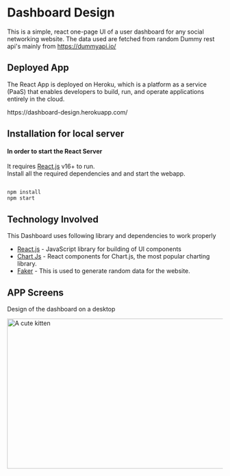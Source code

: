 # Dashboard Design

 This is a simple, react one-page UI of a user dashboard for any social networking website. The data used are fetched from random Dummy rest api's mainly from https://dummyapi.io/
 
<h2 class="code-line" data-line-start=34 data-line-end=35 ><a id="Installation_34"></a>Deployed App</h2>
<p class="has-line-data" data-line-start="18" data-line-end="19">The React App is deployed on Heroku, which is a platform as a service (PaaS) that enables developers to build, run, and operate applications entirely in the cloud.</p>
https://dashboard-design.herokuapp.com/


<h2 class="code-line" data-line-start=34 data-line-end=35 ><a id="Installation_34"></a>Installation for local server</h2>

<h4 class="code-line" data-line-start=57 data-line-end=58 ><a id="Web_App_57"></a>In order to start the React Server</h4>
<p class="has-line-data" data-line-start="58" data-line-end="60">It requires <a href="https://reactjs.org/">React.js</a> v16+ to run.<br>
Install all the required dependencies and and start the webapp.</p>
<pre><code class="has-line-data" data-line-start="61" data-line-end="62" class="language-sh">
npm install
npm start
</code></pre>

<h2 class="code-line" data-line-start=16 data-line-end=17 ><a id="Tech_16"></a>Technology Involved</h2>
<p class="has-line-data" data-line-start="18" data-line-end="19">This Dashboard uses following library and dependencies to work properly</p>
<ul>
<li class="has-line-data" data-line-start="21" data-line-end="22"><a href="https://reactjs.org/">React.js</a> - JavaScript library for building of UI components</li>
<li class="has-line-data" data-line-start="23" data-line-end="24"><a href="https://www.npmjs.com/package/react-chartjs-2">Chart Js</a> - React components for Chart.js, the most popular charting library.</li>
 <li class="has-line-data" data-line-start="23" data-line-end="24"><a href="https://www.npmjs.com/package/faker">Faker</a> - This is used to generate random data for the website. </li>
</ul>

<h2 class="code-line" data-line-start=16 data-line-end=17 >APP Screens</h2>
<p class="has-line-data" data-line-start="18" data-line-end="19">Design of the dashboard on a desktop</p>
<div display='flex' flexDirection='row' justifycontent='space-between'>
  <img src='https://i.imgur.com/acrm5BU.gif' title="A cute kitten" width="600" height="350">
</div>
